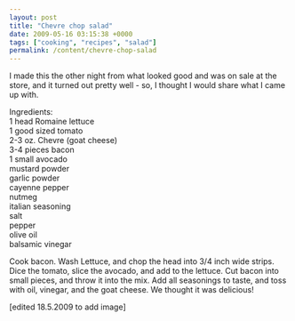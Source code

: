 ```yaml
---
layout: post
title: "Chevre chop salad"
date: 2009-05-16 03:15:38 +0000
tags: ["cooking", "recipes", "salad"]
permalink: /content/chevre-chop-salad
---
```




I made this the other night from what looked good and was on sale at the
store, and it turned out pretty well - so, I thought I would share what
I came up with.

Ingredients:\
1 head Romaine lettuce\
1 good sized tomato\
2-3 oz. Chevre (goat cheese)\
3-4 pieces bacon\
1 small avocado\
mustard powder\
garlic powder\
cayenne pepper\
nutmeg\
italian seasoning\
salt\
pepper\
olive oil\
balsamic vinegar

Cook bacon. Wash Lettuce, and chop the head into 3/4 inch wide strips.
Dice the tomato, slice the avocado, and add to the lettuce. Cut bacon
into small pieces, and throw it into the mix. Add all seasonings to
taste, and toss with oil, vinegar, and the goat cheese. We thought it
was delicious!

\[edited 18.5.2009 to add image\]




